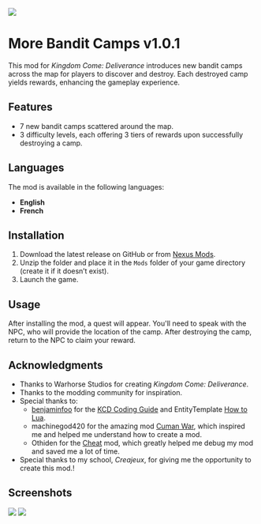 ![](https://github.com/user-attachments/assets/194a05f5-17e7-4206-8adf-3745f891314c)

More Bandit Camps v1.0.1
========================

This mod for *Kingdom Come: Deliverance* introduces new bandit camps across the map for players to discover and destroy. Each destroyed camp yields rewards, enhancing the gameplay experience.

## Features

- 7 new bandit camps scattered around the map.
- 3 difficulty levels, each offering 3 tiers of rewards upon successfully destroying a camp.

## Languages

The mod is available in the following languages:
- **English**
- **French**

## Installation

1. Download the latest release on GitHub or from [Nexus Mods](https://www.nexusmods.com/kingdomcomedeliverance/mods/1701).
2. Unzip the folder and place it in the `Mods` folder of your game directory (create it if it doesn’t exist).
3. Launch the game.

## Usage

After installing the mod, a quest will appear. You'll need to speak with the NPC, who will provide the location of the camp. After destroying the camp, return to the NPC to claim your reward.

## Acknowledgments

- Thanks to Warhorse Studios for creating *Kingdom Come: Deliverance*.
- Thanks to the modding community for inspiration.
- Special thanks to:
    - [benjaminfoo](https://github.com/benjaminfoo) for the [KCD Coding Guide](https://github.com/benjaminfoo/kcd_coding_guide) and EntityTemplate [How to Lua](https://www.nexusmods.com/kingdomcomedeliverance/mods/1344).
    - machinegod420 for the amazing mod [Cuman War](https://www.nexusmods.com/kingdomcomedeliverance/mods/1101), which inspired me and helped me understand how to create a mod.
    - Othiden for the [Cheat](https://www.nexusmods.com/kingdomcomedeliverance/mods/106) mod, which greatly helped me debug my mod and saved me a lot of time.
- Special thanks to my school, *Creajeux*, for giving me the opportunity to create this mod.!

## Screenshots
![](https://github.com/user-attachments/assets/c7c8ea6a-b53e-4e8f-a29e-8acf832b4c27)
![](https://github.com/user-attachments/assets/495a4d1b-bf69-4f3e-92b1-aca3d737de25)

